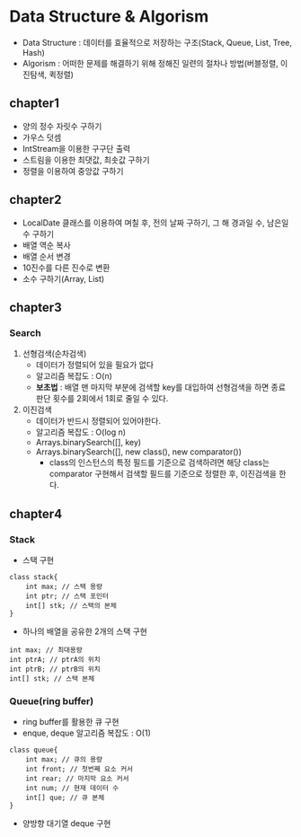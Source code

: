 # Data Structure & Algorism   
* Data Structure : 데이터를 효율적으로 저장하는 구조(Stack, Queue, List, Tree, Hash)      
* Algorism : 어떠한 문제를 해결하기 위해 정해진 일련의 절차나 방법(버블정렬, 이진탐색, 퀵정렬)

## chapter1
* 양의 정수 자릿수 구하기
* 가우스 덧셈
* IntStream을 이용한 구구단 출력
* 스트림을 이용한 최댓값, 최솟값 구하기
* 정렬을 이용하여 중앙값 구하기

## chapter2
* LocalDate 클래스를 이용하여 며칠 후, 전의 날짜 구하기, 그 해 경과일 수, 남은일 수 구하기
* 배열 역순 복사
* 배열 순서 변경
* 10진수를 다른 진수로 변환
* 소수 구하기(Array, List)

## chapter3
### Search   
1. 선형검색(순차검색)   
    - 데이터가 정렬되어 있을 필요가 없다   
    - 알고리즘 복잡도 : O(n)   
    - **보초법** : 배열 맨 마지막 부분에 검색할 key를 대입하여 선형검색을 하면 종료 판단 횟수를 2회에서 1회로 줄일 수 있다.   
2. 이진검색   
    - 데이터가 반드시 정렬되어 있어야한다.      
    - 알고리즘 복잡도 : O(log n)   
    - Arrays.binarySearch([], key)   
    - Arrays.binarySearch([], new class(), new comparator())   
        * class의 인스턴스의 특정 필드를 기준으로 검색하려면 해당 class는 comparator 구현해서 검색할 필드를 기준으로 정렬한 후,
          이진검색을 한다.   

## chapter4
### Stack   
* 스택 구현
```
class stack{
    int max; // 스택 용량
    int ptr; // 스택 포인터
    int[] stk; // 스택의 본체
}
```
* 하나의 배열을 공유한 2개의 스택 구현
```
int max; // 최대용량
int ptrA; // ptrA의 위치
int ptrB; // ptrB의 위치
int[] stk; // 스택 본체
```
   
### Queue(ring buffer)
* ring buffer를 활용한 큐 구현
* enque, deque 알고리즘 복잡도 : O(1)
```
class queue{
    int max; // 큐의 용량
    int front; // 첫번째 요소 커서
    int rear; // 마지막 요소 커서
    int num; // 현재 데이터 수
    int[] que; // 큐 본체
}
```

* 양방향 대기열 deque 구현
